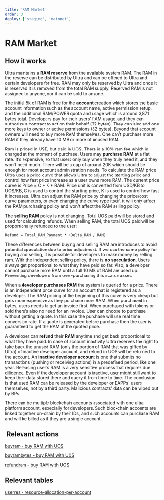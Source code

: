 ```yaml
---
title: 'RAM Market'
order: 3
deploy: ['staging', 'mainnet']
---
```


# RAM Market

## How it works

Ultra maintains a **RAM reserve** from the available system RAM. The RAM in the reserve can be distributed by Ultra and can be offered to Ultra and certain developers for free. RAM may only be reserved by Ultra and once it is reserved it is removed from the total RAM supply. Reserved RAM is not assigned to anyone, nor it can be sold to anyone.

The initial 5k of RAM is free for the **account** creation which stores the basic account information such as the account name, active permission setup, and the additional RAM/POWER quota and usage which is around 3,871 bytes total. Developers pay for their users’ RAM usage, and they can authorize a contract to act on their behalf (32 bytes). They can also add one more keys to owner or active permissions (82 bytes). Beyond that account owners will need to buy more RAM themselves. One can’t purchase more RAM if they already have 10 MB or more of unused RAM.

Ram is priced in USD, but paid in UOS. There is a 10% ram fee which is charged at the moment of purchase. Users may **purchase RAM** at a flat rate. It’s expensive, so that users only buy when they truly need it, and they won’t need much. There will be a cap of around 20K which should be enough for most account administration needs. To calculate the RAM price Ultra uses a price curve that allows Ultra to adjust the starting price and control how fast price increase as a user owns more RAM. The current price curve is Price = C + K \* RAM. Price unit is converted from USD/KB to UOS/KB, C is used to control the starting price, K is used to control how fast it increases. Ultra can adjust the RAM price by changing the price/cost curve parameters, or even changing the curve type itself. It will only affect the RAM purchasing policy and won't affect the RAM selling policy.

The **selling RAM** policy is not changing. Total UOS paid will be stored and used for calculating refunds. When selling RAM, the total UOS paid will be proportionally refunded to the user:

```
Refund = Total_RAM_Payment * (Delta_RAM / RAM)
```

These differences between buying and selling RAM are introduces to avoid potential speculation due to price adjustment. If we use the same policy for buying and selling, it is possible for developers to make money by selling ram. With the independent selling policy, there is **no speculation**. Users always get proportional to what they have paid so far. Also, a developer cannot purchase more RAM until a full 10 MB of RAM are used up. Preventing developers from over-purchasing this scarce asset.

When a **developer purchases RAM** the system is queried for a price. There is an independent price curve for an account that is registered as a developer. The RAM pricing at the beginning of this curve is very cheap but gets more expensive as they purchase more RAM. When purchased in bytes, users needs to get an invoice first. When purchased with tokens or sold there’s also no need for an invoice. User can choose to purchase without getting a quote. In this case the purchase will use real time conversion rate. If a quote is generated before purchase then the user is guaranteed to get the RAM at the quoted price.

A developer can **refund** their **RAM** anytime and get back proportional to what they have paid. In case of account inactivity Ultra reserves the right to take back the unused RAM (only the portion of RAM that was gifted by Ultra) of inactive developer account, and refund in UOS will be returned to the account. An **inactive developer account** is one that submits no transactions (pushing or receiving actions) in a predefined period, like one year. Releasing user's RAM is a very sensitive process that requires due diligence. Even if the developer account is inactive, user might still want to keep their data stored there and query it from time to time. The conclusion is that used RAM can be released by the developer or DAPPs' users themselves, not by a third party. Malicious contracts’ data can be wiped out by BPs.

There can be multiple blockchain accounts associated with one ultra platform account, especially for developers. Such blockchain accounts are linked together on-chain by their IDs, and such accounts can purchase RAM and will be billed as if they are a single account.

##  Relevant actions

[buyram - buy RAM with UOS](./system-actions/buyram.html)

[buyrambytes - buy RAM with UOS](./system-actions/buyrambytes.html)

[refundram - buy RAM with UOS](./system-actions/refundram.html)

## Relevant tables

[userres - resource-allocation-per-account](./data-structures-overview.md#userres-resource-allocation-per-account)
